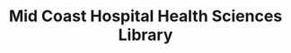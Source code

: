 ---
layout: repo
title: "Mid Coast Hospital Health Sciences Library"
id: 2468
permalink: repos/2468/
---